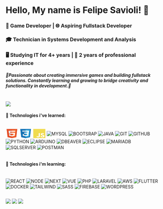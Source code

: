 # Hello, My name is Felipe Savioli! 👋
### 👾 Game Developer | 🌐 Aspiring Fullstack Developer
### 🎓 Technician in Systems Development and Analysis 
### 🖥️ Studying IT for 4+ years | 💼 2 years of professional experience  

##### 🚀Passionate about creating immersive games and building fullstack solutions. Constantly learning and growing to bridge creativity and functionality in development.🚀

<br>

<div style="display: inline-block;box-sizing:border-box;">
<a href="https://github.com/Felipe-AVS/github-readme-stats">
  <img   align="center" src="https://github-readme-stats.vercel.app/api?username=Felipe-AVS&show_icons=true&theme=synthwave&rank_icon=github" />
</a>
</div>

<br>

<div style="display: inline_block">
  <h4>📝 Technologies i've learned:</h4><br/>
  <img align="center" alt="HTML5" height="30" width="40" src="https://raw.githubusercontent.com/devicons/devicon/master/icons/html5/html5-original.svg">
  <img align="center" alt="CSS3" height="30" width="40" src="https://raw.githubusercontent.com/devicons/devicon/master/icons/css3/css3-original.svg">
  <img align="center" alt="JAVASCRIPT" height="30" width="40" src="https://raw.githubusercontent.com/devicons/devicon/master/icons/javascript/javascript-plain.svg">
  <img align="center" alt="MYSQL" height="30" width="40" src="https://cdn.jsdelivr.net/gh/devicons/devicon@latest/icons/mysql/mysql-original.svg">
  <img align="center" alt="BOOTSRAP" height="30" width="40" src="https://cdn.jsdelivr.net/gh/devicons/devicon@latest/icons/bootstrap/bootstrap-original.svg" />
  <img align="center" alt="JAVA" height="30" width="40" src="https://cdn.jsdelivr.net/gh/devicons/devicon@latest/icons/java/java-original-wordmark.svg" />
  <img align="center" alt="GIT" height="30" width="40" src="https://cdn.jsdelivr.net/gh/devicons/devicon@latest/icons/git/git-original.svg" />
  <img align="center" alt="GITHUB" height="30" width="40" src="https://cdn.jsdelivr.net/gh/devicons/devicon@latest/icons/github/github-original.svg" />
  <img align="center" alt="PYTHON" height="30" width="40" src="https://cdn.jsdelivr.net/gh/devicons/devicon@latest/icons/python/python-original-wordmark.svg" />
  <img align="center" alt="ARDUINO" height="30" width="40" src="https://cdn.jsdelivr.net/gh/devicons/devicon@latest/icons/arduino/arduino-original-wordmark.svg" />
  <img align="center" alt="DBEAVER" height="30" width="40" src="https://cdn.jsdelivr.net/gh/devicons/devicon@latest/icons/dbeaver/dbeaver-original.svg" />
  <img  align="center" alt="ECLIPSE" height="30" width="40"src="https://cdn.jsdelivr.net/gh/devicons/devicon@latest/icons/eclipse/eclipse-original.svg" />
  <img align="center" alt="MARIADB" height="30" width="40" src="https://cdn.jsdelivr.net/gh/devicons/devicon@latest/icons/mariadb/mariadb-original.svg" />
  <img align="center" alt="SQLSERVER" height="30" width="40" src="https://cdn.jsdelivr.net/gh/devicons/devicon@latest/icons/microsoftsqlserver/microsoftsqlserver-original.svg" />
  <img align="center" alt="POSTMAN" height="30" width="40" src="https://cdn.jsdelivr.net/gh/devicons/devicon@latest/icons/postman/postman-original.svg" />
</div>
<div style="display: inline_block">
  <br>
<h4>📖 Technologies i'm learning:</h4><br/>
  <img align="center" alt="REACT" height="30" width="40"  src="https://cdn.jsdelivr.net/gh/devicons/devicon@latest/icons/react/react-original.svg" />
  <img align="center" alt="NODE" height="30" width="40"  src="https://cdn.jsdelivr.net/gh/devicons/devicon@latest/icons/nodejs/nodejs-original.svg" />
  <img align="center" alt="NEXT" height="30" width="40"  src="https://cdn.jsdelivr.net/gh/devicons/devicon@latest/icons/nextjs/nextjs-original.svg" />
  <img align="center" alt="VUE" height="30" width="40"  src="https://cdn.jsdelivr.net/gh/devicons/devicon@latest/icons/vuejs/vuejs-original.svg" />
  <img align="center" alt="PHP" height="30" width="40"  src="https://cdn.jsdelivr.net/gh/devicons/devicon@latest/icons/php/php-original.svg" />   
  <img align="center" alt="LARAVEL" height="30" width="40"  src="https://cdn.jsdelivr.net/gh/devicons/devicon@latest/icons/laravel/laravel-original.svg" />
  <img align="center" alt="AWS" height="30" width="40"  src="https://cdn.jsdelivr.net/gh/devicons/devicon@latest/icons/amazonwebservices/amazonwebservices-original-wordmark.svg" />
  <img align="center" alt="FLUTTER" height="30" width="40"  src="https://cdn.jsdelivr.net/gh/devicons/devicon@latest/icons/flutter/flutter-original.svg" />       
  <img align="center" alt="DOCKER" height="30" width="40"  src="https://cdn.jsdelivr.net/gh/devicons/devicon@latest/icons/docker/docker-original.svg" />
  <img align="center" alt="TAILWIND" height="30" width="40"  src="https://cdn.jsdelivr.net/gh/devicons/devicon@latest/icons/tailwindcss/tailwindcss-original.svg" />
  <img align="center" alt="SASS" height="30" width="40"  src="https://cdn.jsdelivr.net/gh/devicons/devicon@latest/icons/sass/sass-original.svg" />
  <img align="center" alt="FIREBASE" height="30" width="40"  src="https://cdn.jsdelivr.net/gh/devicons/devicon@latest/icons/firebase/firebase-original.svg" />
  <img align="center" alt="WORDPRESS" height="30" width="40" src="https://cdn.jsdelivr.net/gh/devicons/devicon@latest/icons/wordpress/wordpress-plain.svg" />        
</div>

  ##
 
<div> 
  <a href="https://www.linkedin.com/in/felipe-augusto-v-savioli-423a66218" target="_blank"><img src="https://img.shields.io/badge/-LinkedIn-%230077B5?style=for-the-badge&logo=linkedin&logoColor=white" target="_blank"></a> 
  <a href="mailto:fesavi.negocios@gmail.com"><img src="https://img.shields.io/badge/Gmail-D14836?style=for-the-badge&logo=gmail&logoColor=white"></a>
  <img src="http://ForTheBadge.com/images/badges/built-with-love.svg">
</div>
